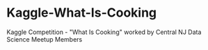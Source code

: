 # Kaggle-What-Is-Cooking
Kaggle Competition - "What Is Cooking" worked by Central NJ Data Science Meetup Members
